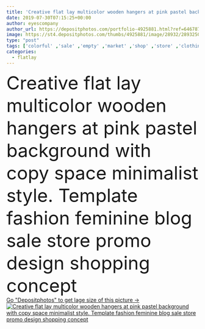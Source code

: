 ```yaml
---
title: 'Creative flat lay multicolor wooden hangers at pink pastel background with copy space minimalist style.'
date: 2019-07-30T07:15:25+00:00
author: eyescompany
author_url: https://depositphotos.com/portfolio-4925881.html?ref=64678756
image: https://st4.depositphotos.com/thumbs/4925881/image/28932/289325062/api_thumb_450.jpg?forcejpeg=true
type: "post"
tags: ['colorful' ,'sale' ,'empty' ,'market' ,'shop' ,'store' ,'clothing' ,'wooden' ,'multicolor' ,'fashion' ,'accessory' ,'pink' ,'concept' ,'wood' ,'wardrobe' ,'closet' ,'clothes' ,'housekeeping' ,'hook' ,'hanger' ,'boutique' ,'cloakroom' ,'copy space' ,'top view' ,'text space' ,'clothes shop' ,'writing space' ,'sold out' ,'Black Friday' ,'fashion shopping' ,'flat lay' ,'car boot sale' ,'fire sale' ,'flatlay' ,'clothes recycling' ,'wardrobe organisation' ]
categories: 
  - flatlay
---
```

<div aling="center">
            <font size="60"> Creative flat lay multicolor wooden hangers at pink pastel background with copy space minimalist style. Template fashion feminine blog sale store promo design shopping concept</font>   
</div>
<div>
    <a href='https://st4.depositphotos.com/thumbs/4925881/image/28932/289325062/api_thumb_450.jpg?forcejpeg=true?ref=64678756' target=_blank > Go "Depositphotos" to get lage size of this picture ->
        <img href='https://st4.depositphotos.com/thumbs/4925881/image/28932/289325062/api_thumb_450.jpg?forcejpeg=true?ref=64678756' src='https://st4.depositphotos.com/4925881/28932/i/950/depositphotos_289325062-stock-photo-creative-flat-lay-multicolor-wooden.jpg?forcejpeg=true' alt='Creative flat lay multicolor wooden hangers at pink pastel background with copy space minimalist style. Template fashion feminine blog sale store promo design shopping concept' >
    </a>
</div>
